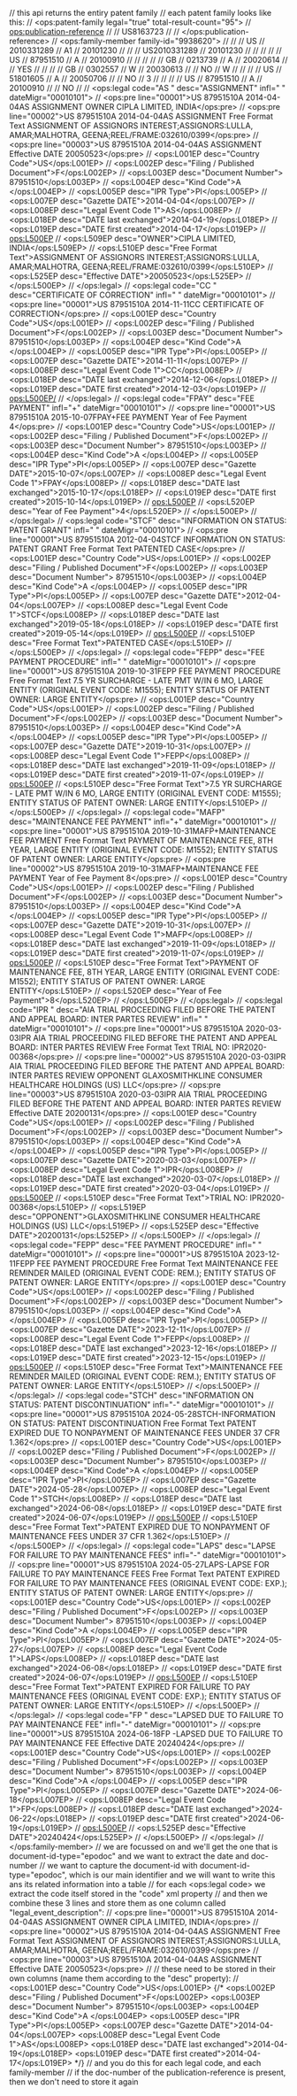 // this api returns the entiry patent family
// each patent family looks like this:
//  <ops:patent-family legal="true" total-result-count="95">
// <ops:publication-reference>
//     <document-id document-id-type="epodoc">
//         <doc-number>US8163723</doc-number>
//     </document-id>
// </ops:publication-reference>
// <ops:family-member family-id="9938620">
//     <publication-reference>
//         <document-id document-id-type="docdb">
//             <country>US</country>
//             <doc-number>2010331289</doc-number>
//             <kind>A1</kind>
//             <date>20101230</date>
//         </document-id>
//         <document-id document-id-type="epodoc">
//             <doc-number>US2010331289</doc-number>
//             <date>20101230</date>
//         </document-id>
//     </publication-reference>
//     <application-reference doc-id="330117605">
//         <document-id document-id-type="docdb">
//             <country>US</country>
//             <doc-number>87951510</doc-number>
//             <kind>A</kind>
//             <date>20100910</date>
//         </document-id>
//     </application-reference>
//     <priority-claim sequence="1" kind="national">
//         <document-id document-id-type="docdb">
//             <country>GB</country>
//             <doc-number>0213739</doc-number>
//             <kind>A</kind>
//             <date>20020614</date>
//         </document-id>
//         <priority-active-indicator>YES</priority-active-indicator>
//     </priority-claim>
//     <priority-claim sequence="2" kind="national">
//         <document-id document-id-type="docdb">
//             <country>GB</country>
//             <doc-number>0302557</doc-number>
//             <kind>W</kind>
//             <date>20030613</date>
//         </document-id>
//         <priority-active-indicator>NO</priority-active-indicator>
//         <priority-linkage-type>W</priority-linkage-type>
//     </priority-claim>
//     <priority-claim sequence="3" kind="national">
//         <document-id document-id-type="docdb">
//             <country>US</country>
//             <doc-number>51801605</doc-number>
//             <kind>A</kind>
//             <date>20050706</date>
//         </document-id>
//         <priority-active-indicator>NO</priority-active-indicator>
//         <priority-linkage-type>3</priority-linkage-type>
//     </priority-claim>
//     <priority-claim sequence="4" kind="national">
//         <document-id document-id-type="docdb">
//             <country>US</country>
//             <doc-number>87951510</doc-number>
//             <kind>A</kind>
//             <date>20100910</date>
//         </document-id>
//         <priority-active-indicator>NO</priority-active-indicator>
//     </priority-claim>
//     <ops:legal code="AS  " desc="ASSIGNMENT" infl=" " dateMigr="00010101">
//         <ops:pre line="00001">US    87951510A  2014-04-04AS   ASSIGNMENT OWNER CIPLA LIMITED, INDIA</ops:pre>
//         <ops:pre line="00002">US    87951510A  2014-04-04AS   ASSIGNMENT Free Format Text ASSIGNMENT OF ASSIGNORS INTEREST;ASSIGNORS:LULLA, AMAR;MALHOTRA, GEENA;REEL/FRAME:032610/0399</ops:pre>
//         <ops:pre line="00003">US    87951510A  2014-04-04AS   ASSIGNMENT Effective DATE 20050523</ops:pre>
//         <ops:L001EP desc="Country Code">US</ops:L001EP>
//         <ops:L002EP desc="Filing / Published Document">F</ops:L002EP>
//         <ops:L003EP desc="Document Number">    87951510</ops:L003EP>
//         <ops:L004EP desc="Kind Code">A </ops:L004EP>
//         <ops:L005EP desc="IPR Type">PI</ops:L005EP>
//         <ops:L007EP desc="Gazette DATE">2014-04-04</ops:L007EP>
//         <ops:L008EP desc="Legal Event Code 1">AS</ops:L008EP>
//         <ops:L018EP desc="DATE last exchanged">2014-04-19</ops:L018EP>
//         <ops:L019EP desc="DATE first created">2014-04-17</ops:L019EP>
//         <ops:L500EP>
//             <ops:L509EP desc="OWNER">CIPLA LIMITED, INDIA</ops:L509EP>
//             <ops:L510EP desc="Free Format Text">ASSIGNMENT OF ASSIGNORS INTEREST;ASSIGNORS:LULLA, AMAR;MALHOTRA, GEENA;REEL/FRAME:032610/0399</ops:L510EP>
//             <ops:L525EP desc="Effective DATE">20050523</ops:L525EP>
//         </ops:L500EP>
//     </ops:legal>
//     <ops:legal code="CC  " desc="CERTIFICATE OF CORRECTION" infl=" " dateMigr="00010101">
//         <ops:pre line="00001">US    87951510A  2014-11-11CC   CERTIFICATE OF CORRECTION</ops:pre>
//         <ops:L001EP desc="Country Code">US</ops:L001EP>
//         <ops:L002EP desc="Filing / Published Document">F</ops:L002EP>
//         <ops:L003EP desc="Document Number">    87951510</ops:L003EP>
//         <ops:L004EP desc="Kind Code">A </ops:L004EP>
//         <ops:L005EP desc="IPR Type">PI</ops:L005EP>
//         <ops:L007EP desc="Gazette DATE">2014-11-11</ops:L007EP>
//         <ops:L008EP desc="Legal Event Code 1">CC</ops:L008EP>
//         <ops:L018EP desc="DATE last exchanged">2014-12-06</ops:L018EP>
//         <ops:L019EP desc="DATE first created">2014-12-03</ops:L019EP>
//         <ops:L500EP/>
//     </ops:legal>
//     <ops:legal code="FPAY" desc="FEE PAYMENT" infl="+" dateMigr="00010101">
//         <ops:pre line="00001">US    87951510A  2015-10-07FPAY+FEE PAYMENT Year of Fee Payment 4</ops:pre>
//         <ops:L001EP desc="Country Code">US</ops:L001EP>
//         <ops:L002EP desc="Filing / Published Document">F</ops:L002EP>
//         <ops:L003EP desc="Document Number">    87951510</ops:L003EP>
//         <ops:L004EP desc="Kind Code">A </ops:L004EP>
//         <ops:L005EP desc="IPR Type">PI</ops:L005EP>
//         <ops:L007EP desc="Gazette DATE">2015-10-07</ops:L007EP>
//         <ops:L008EP desc="Legal Event Code 1">FPAY</ops:L008EP>
//         <ops:L018EP desc="DATE last exchanged">2015-10-17</ops:L018EP>
//         <ops:L019EP desc="DATE first created">2015-10-14</ops:L019EP>
//         <ops:L500EP>
//             <ops:L520EP desc="Year of Fee Payment">4</ops:L520EP>
//         </ops:L500EP>
//     </ops:legal>
//     <ops:legal code="STCF" desc="INFORMATION ON STATUS: PATENT GRANT" infl=" " dateMigr="00010101">
//         <ops:pre line="00001">US    87951510A  2012-04-04STCF INFORMATION ON STATUS: PATENT GRANT Free Format Text PATENTED CASE</ops:pre>
//         <ops:L001EP desc="Country Code">US</ops:L001EP>
//         <ops:L002EP desc="Filing / Published Document">F</ops:L002EP>
//         <ops:L003EP desc="Document Number">    87951510</ops:L003EP>
//         <ops:L004EP desc="Kind Code">A </ops:L004EP>
//         <ops:L005EP desc="IPR Type">PI</ops:L005EP>
//         <ops:L007EP desc="Gazette DATE">2012-04-04</ops:L007EP>
//         <ops:L008EP desc="Legal Event Code 1">STCF</ops:L008EP>
//         <ops:L018EP desc="DATE last exchanged">2019-05-18</ops:L018EP>
//         <ops:L019EP desc="DATE first created">2019-05-14</ops:L019EP>
//         <ops:L500EP>
//             <ops:L510EP desc="Free Format Text">PATENTED CASE</ops:L510EP>
//         </ops:L500EP>
//     </ops:legal>
//     <ops:legal code="FEPP" desc="FEE PAYMENT PROCEDURE" infl=" " dateMigr="00010101">
//         <ops:pre line="00001">US    87951510A  2019-10-31FEPP FEE PAYMENT PROCEDURE Free Format Text 7.5 YR SURCHARGE - LATE PMT W/IN 6 MO, LARGE ENTITY (ORIGINAL EVENT CODE: M1555); ENTITY STATUS OF PATENT OWNER: LARGE ENTITY</ops:pre>
//         <ops:L001EP desc="Country Code">US</ops:L001EP>
//         <ops:L002EP desc="Filing / Published Document">F</ops:L002EP>
//         <ops:L003EP desc="Document Number">    87951510</ops:L003EP>
//         <ops:L004EP desc="Kind Code">A </ops:L004EP>
//         <ops:L005EP desc="IPR Type">PI</ops:L005EP>
//         <ops:L007EP desc="Gazette DATE">2019-10-31</ops:L007EP>
//         <ops:L008EP desc="Legal Event Code 1">FEPP</ops:L008EP>
//         <ops:L018EP desc="DATE last exchanged">2019-11-09</ops:L018EP>
//         <ops:L019EP desc="DATE first created">2019-11-07</ops:L019EP>
//         <ops:L500EP>
//             <ops:L510EP desc="Free Format Text">7.5 YR SURCHARGE - LATE PMT W/IN 6 MO, LARGE ENTITY (ORIGINAL EVENT CODE: M1555); ENTITY STATUS OF PATENT OWNER: LARGE ENTITY</ops:L510EP>
//         </ops:L500EP>
//     </ops:legal>
//     <ops:legal code="MAFP" desc="MAINTENANCE FEE PAYMENT" infl="+" dateMigr="00010101">
//         <ops:pre line="00001">US    87951510A  2019-10-31MAFP+MAINTENANCE FEE PAYMENT Free Format Text PAYMENT OF MAINTENANCE FEE, 8TH YEAR, LARGE ENTITY (ORIGINAL EVENT CODE: M1552); ENTITY STATUS OF PATENT OWNER: LARGE ENTITY</ops:pre>
//         <ops:pre line="00002">US    87951510A  2019-10-31MAFP+MAINTENANCE FEE PAYMENT Year of Fee Payment 8</ops:pre>
//         <ops:L001EP desc="Country Code">US</ops:L001EP>
//         <ops:L002EP desc="Filing / Published Document">F</ops:L002EP>
//         <ops:L003EP desc="Document Number">    87951510</ops:L003EP>
//         <ops:L004EP desc="Kind Code">A </ops:L004EP>
//         <ops:L005EP desc="IPR Type">PI</ops:L005EP>
//         <ops:L007EP desc="Gazette DATE">2019-10-31</ops:L007EP>
//         <ops:L008EP desc="Legal Event Code 1">MAFP</ops:L008EP>
//         <ops:L018EP desc="DATE last exchanged">2019-11-09</ops:L018EP>
//         <ops:L019EP desc="DATE first created">2019-11-07</ops:L019EP>
//         <ops:L500EP>
//             <ops:L510EP desc="Free Format Text">PAYMENT OF MAINTENANCE FEE, 8TH YEAR, LARGE ENTITY (ORIGINAL EVENT CODE: M1552); ENTITY STATUS OF PATENT OWNER: LARGE ENTITY</ops:L510EP>
//             <ops:L520EP desc="Year of Fee Payment">8</ops:L520EP>
//         </ops:L500EP>
//     </ops:legal>
//     <ops:legal code="IPR " desc="AIA TRIAL PROCEEDING FILED BEFORE THE PATENT AND APPEAL BOARD: INTER PARTES REVIEW" infl=" " dateMigr="00010101">
//         <ops:pre line="00001">US    87951510A  2020-03-03IPR  AIA TRIAL PROCEEDING FILED BEFORE THE PATENT AND APPEAL BOARD: INTER PARTES REVIEW Free Format Text TRIAL NO: IPR2020-00368</ops:pre>
//         <ops:pre line="00002">US    87951510A  2020-03-03IPR  AIA TRIAL PROCEEDING FILED BEFORE THE PATENT AND APPEAL BOARD: INTER PARTES REVIEW OPPONENT GLAXOSMITHKLINE CONSUMER HEALTHCARE HOLDINGS (US) LLC</ops:pre>
//         <ops:pre line="00003">US    87951510A  2020-03-03IPR  AIA TRIAL PROCEEDING FILED BEFORE THE PATENT AND APPEAL BOARD: INTER PARTES REVIEW Effective DATE 20200131</ops:pre>
//         <ops:L001EP desc="Country Code">US</ops:L001EP>
//         <ops:L002EP desc="Filing / Published Document">F</ops:L002EP>
//         <ops:L003EP desc="Document Number">    87951510</ops:L003EP>
//         <ops:L004EP desc="Kind Code">A </ops:L004EP>
//         <ops:L005EP desc="IPR Type">PI</ops:L005EP>
//         <ops:L007EP desc="Gazette DATE">2020-03-03</ops:L007EP>
//         <ops:L008EP desc="Legal Event Code 1">IPR</ops:L008EP>
//         <ops:L018EP desc="DATE last exchanged">2020-03-07</ops:L018EP>
//         <ops:L019EP desc="DATE first created">2020-03-04</ops:L019EP>
//         <ops:L500EP>
//             <ops:L510EP desc="Free Format Text">TRIAL NO: IPR2020-00368</ops:L510EP>
//             <ops:L519EP desc="OPPONENT">GLAXOSMITHKLINE CONSUMER HEALTHCARE HOLDINGS (US) LLC</ops:L519EP>
//             <ops:L525EP desc="Effective DATE">20200131</ops:L525EP>
//         </ops:L500EP>
//     </ops:legal>
//     <ops:legal code="FEPP" desc="FEE PAYMENT PROCEDURE" infl=" " dateMigr="00010101">
//         <ops:pre line="00001">US    87951510A  2023-12-11FEPP FEE PAYMENT PROCEDURE Free Format Text MAINTENANCE FEE REMINDER MAILED (ORIGINAL EVENT CODE: REM.); ENTITY STATUS OF PATENT OWNER: LARGE ENTITY</ops:pre>
//         <ops:L001EP desc="Country Code">US</ops:L001EP>
//         <ops:L002EP desc="Filing / Published Document">F</ops:L002EP>
//         <ops:L003EP desc="Document Number">    87951510</ops:L003EP>
//         <ops:L004EP desc="Kind Code">A </ops:L004EP>
//         <ops:L005EP desc="IPR Type">PI</ops:L005EP>
//         <ops:L007EP desc="Gazette DATE">2023-12-11</ops:L007EP>
//         <ops:L008EP desc="Legal Event Code 1">FEPP</ops:L008EP>
//         <ops:L018EP desc="DATE last exchanged">2023-12-16</ops:L018EP>
//         <ops:L019EP desc="DATE first created">2023-12-15</ops:L019EP>
//         <ops:L500EP>
//             <ops:L510EP desc="Free Format Text">MAINTENANCE FEE REMINDER MAILED (ORIGINAL EVENT CODE: REM.); ENTITY STATUS OF PATENT OWNER: LARGE ENTITY</ops:L510EP>
//         </ops:L500EP>
//     </ops:legal>
//     <ops:legal code="STCH" desc="INFORMATION ON STATUS: PATENT DISCONTINUATION" infl="-" dateMigr="00010101">
//         <ops:pre line="00001">US    87951510A  2024-05-28STCH-INFORMATION ON STATUS: PATENT DISCONTINUATION Free Format Text PATENT EXPIRED DUE TO NONPAYMENT OF MAINTENANCE FEES UNDER 37 CFR 1.362</ops:pre>
//         <ops:L001EP desc="Country Code">US</ops:L001EP>
//         <ops:L002EP desc="Filing / Published Document">F</ops:L002EP>
//         <ops:L003EP desc="Document Number">    87951510</ops:L003EP>
//         <ops:L004EP desc="Kind Code">A </ops:L004EP>
//         <ops:L005EP desc="IPR Type">PI</ops:L005EP>
//         <ops:L007EP desc="Gazette DATE">2024-05-28</ops:L007EP>
//         <ops:L008EP desc="Legal Event Code 1">STCH</ops:L008EP>
//         <ops:L018EP desc="DATE last exchanged">2024-06-08</ops:L018EP>
//         <ops:L019EP desc="DATE first created">2024-06-07</ops:L019EP>
//         <ops:L500EP>
//             <ops:L510EP desc="Free Format Text">PATENT EXPIRED DUE TO NONPAYMENT OF MAINTENANCE FEES UNDER 37 CFR 1.362</ops:L510EP>
//         </ops:L500EP>
//     </ops:legal>
//     <ops:legal code="LAPS" desc="LAPSE FOR FAILURE TO PAY MAINTENANCE FEES" infl="-" dateMigr="00010101">
//         <ops:pre line="00001">US    87951510A  2024-05-27LAPS-LAPSE FOR FAILURE TO PAY MAINTENANCE FEES Free Format Text PATENT EXPIRED FOR FAILURE TO PAY MAINTENANCE FEES (ORIGINAL EVENT CODE: EXP.); ENTITY STATUS OF PATENT OWNER: LARGE ENTITY</ops:pre>
//         <ops:L001EP desc="Country Code">US</ops:L001EP>
//         <ops:L002EP desc="Filing / Published Document">F</ops:L002EP>
//         <ops:L003EP desc="Document Number">    87951510</ops:L003EP>
//         <ops:L004EP desc="Kind Code">A </ops:L004EP>
//         <ops:L005EP desc="IPR Type">PI</ops:L005EP>
//         <ops:L007EP desc="Gazette DATE">2024-05-27</ops:L007EP>
//         <ops:L008EP desc="Legal Event Code 1">LAPS</ops:L008EP>
//         <ops:L018EP desc="DATE last exchanged">2024-06-08</ops:L018EP>
//         <ops:L019EP desc="DATE first created">2024-06-07</ops:L019EP>
//         <ops:L500EP>
//             <ops:L510EP desc="Free Format Text">PATENT EXPIRED FOR FAILURE TO PAY MAINTENANCE FEES (ORIGINAL EVENT CODE: EXP.); ENTITY STATUS OF PATENT OWNER: LARGE ENTITY</ops:L510EP>
//         </ops:L500EP>
//     </ops:legal>
//     <ops:legal code="FP  " desc="LAPSED DUE TO FAILURE TO PAY MAINTENANCE FEE" infl="-" dateMigr="00010101">
//         <ops:pre line="00001">US    87951510A  2024-06-18FP  -LAPSED DUE TO FAILURE TO PAY MAINTENANCE FEE Effective DATE 20240424</ops:pre>
//         <ops:L001EP desc="Country Code">US</ops:L001EP>
//         <ops:L002EP desc="Filing / Published Document">F</ops:L002EP>
//         <ops:L003EP desc="Document Number">    87951510</ops:L003EP>
//         <ops:L004EP desc="Kind Code">A </ops:L004EP>
//         <ops:L005EP desc="IPR Type">PI</ops:L005EP>
//         <ops:L007EP desc="Gazette DATE">2024-06-18</ops:L007EP>
//         <ops:L008EP desc="Legal Event Code 1">FP</ops:L008EP>
//         <ops:L018EP desc="DATE last exchanged">2024-06-22</ops:L018EP>
//         <ops:L019EP desc="DATE first created">2024-06-19</ops:L019EP>
//         <ops:L500EP>
//             <ops:L525EP desc="Effective DATE">20240424</ops:L525EP>
//         </ops:L500EP>
//     </ops:legal>
// </ops:family-member>
// we are focussed on <publication-reference> and we'll get the one that is document-id-type="epodoc" and we want to extract the date and doc-number
// we want to capture the document-id with document-id-type="epodoc", which is our main identifier and we will want to write this ans its related information into a table
// for each <ops:legal code> we extract the code itself stored in the "code" xml property
// and then we combine these 3 lines and store them as one column called "legal_event_description":
//                 <ops:pre line="00001">US    87951510A  2014-04-04AS   ASSIGNMENT OWNER CIPLA LIMITED, INDIA</ops:pre>
// <ops:pre line="00002">US    87951510A  2014-04-04AS   ASSIGNMENT Free Format Text ASSIGNMENT OF ASSIGNORS INTEREST;ASSIGNORS:LULLA, AMAR;MALHOTRA, GEENA;REEL/FRAME:032610/0399</ops:pre>
// <ops:pre line="00003">US    87951510A  2014-04-04AS   ASSIGNMENT Effective DATE 20050523</ops:pre>
//
// these need to be stored in their own columns (name them according to the "desc" property):
//                 <ops:L001EP desc="Country Code">US</ops:L001EP>
{/* <ops:L002EP desc="Filing / Published Document">F</ops:L002EP>
<ops:L003EP desc="Document Number">    87951510</ops:L003EP>
<ops:L004EP desc="Kind Code">A </ops:L004EP>
<ops:L005EP desc="IPR Type">PI</ops:L005EP>
<ops:L007EP desc="Gazette DATE">2014-04-04</ops:L007EP>
<ops:L008EP desc="Legal Event Code 1">AS</ops:L008EP>
<ops:L018EP desc="DATE last exchanged">2014-04-19</ops:L018EP>
<ops:L019EP desc="DATE first created">2014-04-17</ops:L019EP> */}
// and you do this for each legal code, and each family-member
// if the doc-number of the publication-reference is present, then we don't need to store it again